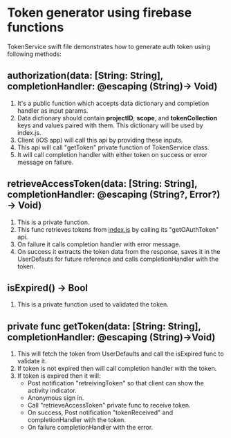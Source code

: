 # Token generator using firebase functions

TokenService swift file demonstrates how to generate auth token using following methods:

## authorization(data: [String: String], completionHandler: @escaping (String)-> Void)
1.  It's a public function which accepts data dictionary and completion handler as input params.
2. Data dictionary should contain **projectID**, **scope**, and **tokenCollection** keys and values paired with them. This dictionary will be used by index.js.
3. Client (iOS app) will call this api by providing these inputs.
4. This api will call "getToken" private function of TokenService class.
5. It will call completion handler with either token on success or error message on failure.
 

## retrieveAccessToken(data: [String: String], completionHandler: @escaping (String?, Error?) -> Void)
1. This is a private function.
2. This func retrieves tokens from [index.js](https://github.com/GoogleCloudPlatform/nodejs-docs-samples/blob/master/functions/dialogflow/functions/index.js) by calling its "getOAuthToken" api.
3. On failure it calls completion handler with error message.
4. On success it extracts the token data from the response, saves it in the UserDefauts for future reference and calls completionHandler with the token.

## isExpired() -> Bool
1. This is a private function used to validated the token.

##  private func getToken(data: [String: String], completionHandler: @escaping (String)->Void) 
1. This will fetch the token from UserDefaults and call the isExpired func to validate it. 
2. If token is not expired then will call completion handler with the token.
3. If token is expired then it will:
    - Post notification "retreivingToken" so that client can show the activity indicator.
    - Anonymous sign in.
    - Call "retrieveAccessToken" private func to receive token.
    - On success, Post notification "tokenReceived" and completionHandler with the token.
    - On failure completionHandler with the error.

